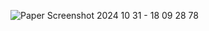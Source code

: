 ![Paper Screenshot 2024 10 31 - 18 09 28 78](https://github.com/user-attachments/assets/2d23e46a-88bd-4c71-bd2d-29cd5eec3a28)
